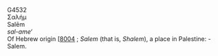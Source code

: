 <body>
  <p>G4532<br>  Σαλήμ  <br> Salēm  <br><i>sal-ame‘ </i><br>Of Hebrew origin [<a href="h8004.htm">8004</a> ; <i>Salem</i> (that is, <i>Shalem</i>), a place in Palestine: - Salem.<br></p>
 </body>